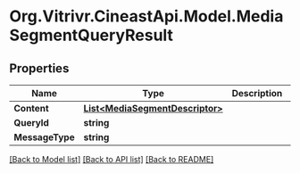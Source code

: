 
# Org.Vitrivr.CineastApi.Model.MediaSegmentQueryResult

## Properties

Name | Type | Description | Notes
------------ | ------------- | ------------- | -------------
**Content** | [**List&lt;MediaSegmentDescriptor&gt;**](MediaSegmentDescriptor.md) |  | [optional] 
**QueryId** | **string** |  | [optional] 
**MessageType** | **string** |  | [optional] 

[[Back to Model list]](../README.md#documentation-for-models)
[[Back to API list]](../README.md#documentation-for-api-endpoints)
[[Back to README]](../README.md)

